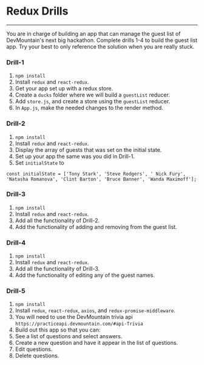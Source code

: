 # Redux Drills
---
You are in charge of building an app that can manage the guest list of DevMountain's next big hackathon. Complete drills 1-4 to build the guest list app. Try your best to only reference the solution when you are really stuck.


### Drill-1

1. `npm install`
2. Install `redux` and `react-redux`.
3. Get your app set up with a redux store.
  1. Create a `ducks` folder where we will build a `guestList` reducer.
  2. Add `store.js`, and create a store using the `guestList` reducer.
  3. In `App.js`, make the needed changes to the render method.

### Drill-2

1. `npm install`
2. Install `redux` and `react-redux`.
3. Display the array of guests that was set on the initial state.
  1. Set up your app the same was you did in Drill-1.
  2. Set `initialState` to
  ```
  const initialState = ['Tony Stark', 'Steve Rodgers', ' Nick Fury', 'Natasha Romanova', 'Clint Barton', 'Bruce Banner', 'Wanda Maximoff'];
  ```

### Drill-3
1. `npm install`
2. Install `redux` and `react-redux`.
3. Add all the functionality of Drill-2.
4. Add the functionality of adding and removing from the guest list.

### Drill-4
1. `npm install`
2. Install `redux` and `react-redux`.
3. Add all the functionality of Drill-3.
4. Add the functionality of editing any of the guest names.

### Drill-5
1. `npm install`
2. Install `redux`, `react-redux`, `axios`, and `redux-promise-middleware`.
3. You will need to use the DevMountain trivia api `https://practiceapi.devmountain.com/#api-Trivia`
4. Build out this app so that you can:
  1. See a list of questions and select answers.
  2. Create a new question and have it appear in the list of questions.
  3. Edit questions.
  4. Delete questions.
